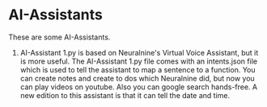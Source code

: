 # AI-Assistants
These are some AI-Assistants.

1. AI-Assistant 1.py is based on Neuralnine's Virtual Voice Assistant, but it is more useful. The AI-Assistant 1.py file comes with an intents.json file which is used to tell the assistant to map a sentence to a function. You can create notes and create to dos which Neuralnine did, but now you can play videos on youtube. Also you can google search hands-free. A new edition to this assistant is that it can tell the date and time.
